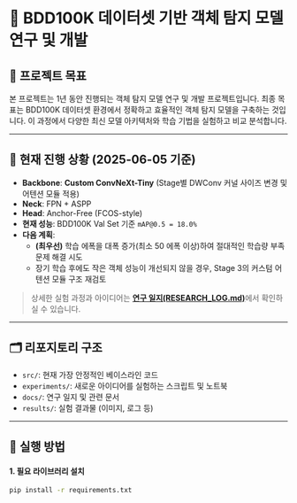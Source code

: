 # 🚗 BDD100K 데이터셋 기반 객체 탐지 모델 연구 및 개발

## 🎯 프로젝트 목표

본 프로젝트는 1년 동안 진행되는 객체 탐지 모델 연구 및 개발 프로젝트입니다. 최종 목표는 BDD100K 데이터셋 환경에서 정확하고 효율적인 객체 탐지 모델을 구축하는 것입니다. 이 과정에서 다양한 최신 모델 아키텍처와 학습 기법을 실험하고 비교 분석합니다.

---

## 🚧 현재 진행 상황 (2025-06-05 기준)

-   **Backbone**: **Custom ConvNeXt-Tiny** (Stage별 DWConv 커널 사이즈 변경 및 어텐션 모듈 적용)
-   **Neck**: FPN + ASPP
-   **Head**: Anchor-Free (FCOS-style)
-   **현재 성능**: BDD100K Val Set 기준 `mAP@0.5 = 18.0%`
-   **다음 계획**:
    -   **(최우선)** 학습 에폭을 대폭 증가(최소 50 에폭 이상)하여 절대적인 학습량 부족 문제 해결 시도
    -   장기 학습 후에도 작은 객체 성능이 개선되지 않을 경우, Stage 3의 커스텀 어텐션 모듈 구조 재검토

> 상세한 실험 과정과 아이디어는 [**연구 일지(RESEARCH_LOG.md)**](docs/RESEARCH_LOG.md)에서 확인하실 수 있습니다.

---

## 🗂 리포지토리 구조

-   `src/`: 현재 가장 안정적인 베이스라인 코드
-   `experiments/`: 새로운 아이디어를 실험하는 스크립트 및 노트북
-   `docs/`: 연구 일지 및 관련 문서
-   `results/`: 실험 결과물 (이미지, 로그 등)

---

## 🚀 실행 방법

#### 1. 필요 라이브러리 설치
```bash
pip install -r requirements.txt